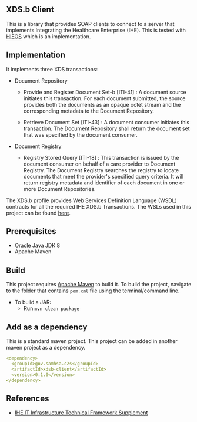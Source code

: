 ## XDS.b Client

This is a library that provides  SOAP clients to connect to a server that implements Integrating the Healthcare Enterprise (IHE). This is tested with [HIEOS](https://github.com/kef/hieos) which is an implementation. 


## Implementation

It implements three XDS transactions:

+ Document Repository

	+ Provide and Register Document Set-b [ITI-41] : A document source initiates this transaction. For each document submitted, the source provides both the documents as an opaque octet stream and the corresponding metadata to the Document Repository.

	+ Retrieve Document Set [ITI-43] : A document consumer initiates this transaction. The Document Repository shall return the document set that was specified by the document consumer.

+ Document Registry

	+ Registry Stored Query [ITI-18] : This transaction is issued by the document consumer on behalf of a care provider to Document Registry. The Document Registry searches the registry to locate documents that meet the provider's specified query criteria. It will return registry metadata and identifier of each document in one or more Document Repositories.

The XDS.b profile provides Web Services Definition Language (WSDL) contracts for all the required IHE XDS.b Transactions. The WSLs used in this project can be found [here](ftp://ftp.ihe.net/TF_Implementation_Material/ITI/wsdl/).

## Prerequisites

+ Oracle Java JDK 8
+ Apache Maven


## Build

This project requires [Apache Maven](https://maven.apache.org) to build it. To build the project, navigate to the folder that contains `pom.xml` file using the terminal/command line.

+ To build a JAR:
    + Run `mvn clean package`


## Add as a dependency

This is a standard maven project. This project can be added in another maven project as a dependency.

```yml
<dependency>
  <groupId>gov.samhsa.c2s</groupId>
  <artifactId>xdsb-client</artifactId>
  <version>0.1.0</version>
</dependency>
```


## References
+ [IHE IT Infrastructure Technical Framework Supplement](http://www.ihe.net/uploadedFiles/Documents/ITI/IHE_ITI_TF_Vol1.pdf)